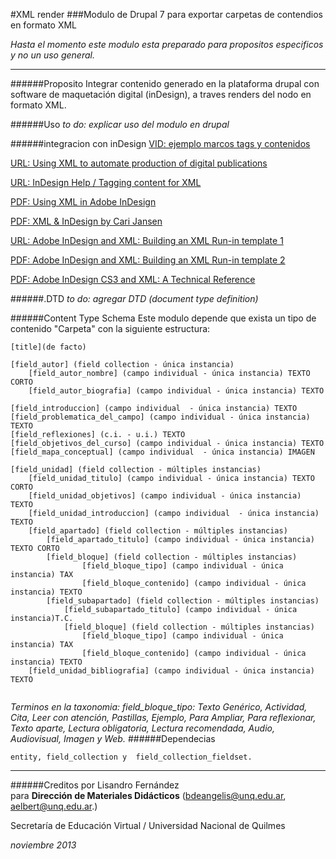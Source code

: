 #XML render
###Modulo de Drupal 7 para exportar carpetas de contendios en formato XML


*Hasta el momento este modulo esta preparado para propositos especificos y no un uso general.*

---

######Proposito
Integrar contenido generado en la plataforma drupal con software de maquetación digital (inDesign), a traves renders del nodo en formato XML.

######Uso
*to do: explicar uso del modulo en drupal*

######integracion con inDesign 
[VID: ejemplo marcos tags y contenidos](https://www.youtube.com/watch?v=aiNvk_PTEFU&list=UU4_MR0dYcWBfqB9lN4fVj9g)

[URL: Using XML to automate production of digital publications](http://www.adobe.com/devnet/digitalpublishingsuite/articles/using-xml-to-automate-production-of-digital-publications.html)

[URL: InDesign Help / Tagging content for XML](http://helpx.adobe.com/indesign/using/tagging-content-xml.html)

[PDF: Using XML in Adobe InDesign](http://xml.coverpages.org/Adobe-UsingXMLwithInDesign.pdf)

[PDF: XML & InDesign by Cari Jansen](http://www.indesignusergroup.com/chapters/brisbane/files/643/Brisbane_Handout.pdf)

[URL: Adobe InDesign and XML: Building an XML Run-in template 1](http://carijansen.com/2011/02/24/xml-indesign-part-1/)

[PDF: Adobe InDesign and XML: Building an XML Run-in template 2](http://carijansen.com/2011/02/25/indesign-xml-part-2/)

[PDF: Adobe InDesign CS3 and XML: A Technical Reference](http://wwwimages.adobe.com/content/dam/Adobe/en/products/indesign/pdfs/indesign_and_xml_technical_reference.pdf)


######.DTD
*to do: agregar DTD (document type definition)*

######Content Type Schema
Este modulo depende que exista un tipo de contenido "Carpeta" con la siguiente estructura:
```
[title](de facto)

[field_autor] (field collection - única instancia) 
	[field_autor_nombre] (campo individual - única instancia) TEXTO CORTO 
	[field_autor_biografia] (campo individual - única instancia) TEXTO 

[field_introduccion] (campo individual  - única instancia) TEXTO
[field_problematica_del_campo] (campo individual - única instancia) TEXTO
[field_reflexiones] (c.i. - u.i.) TEXTO
[field_objetivos_del_curso] (campo individual - única instancia) TEXTO
[field_mapa_conceptual] (campo individual  - única instancia) IMAGEN

[field_unidad] (field collection - múltiples instancias) 
	[field_unidad_titulo] (campo individual - única instancia) TEXTO CORTO
	[field_unidad_objetivos] (campo individual - única instancia) TEXTO
	[field_unidad_introduccion] (campo individual  - única instancia) TEXTO
	[field_apartado] (field collection - múltiples instancias) 
		[field_apartado_titulo] (campo individual - única instancia) TEXTO CORTO
		[field_bloque] (field collection - múltiples instancias) 
				[field_bloque_tipo] (campo individual - única instancia) TAX 
				[field_bloque_contenido] (campo individual - única instancia) TEXTO
		[field_subapartado] (field collection - múltiples instancias) 
			[field_subapartado_titulo] (campo individual - única instancia)T.C.
			[field_bloque] (field collection - múltiples instancias) 
				[field_bloque_tipo] (campo individual - única instancia) TAX 
				[field_bloque_contenido] (campo individual - única instancia) TEXTO
	[field_unidad_bibliografia] (campo individual - única instancia) TEXTO


```
*Terminos en la taxonomia: field_bloque_tipo: 
Texto Genérico, Actividad, Cita, Leer con atención, Pastillas, Ejemplo, Para Ampliar, Para reflexionar, Texto aparte, Lectura obligatoria, Lectura recomendada, Audio, Audiovisual, Imagen y Web.*
######Dependecias
```
entity, field_collection y  field_collection_fieldset.
```


---
######Creditos
por Lisandro Fernández  
para **Dirección de Materiales Didácticos** (bdeangelis@unq.edu.ar, aelbert@unq.edu.ar.)

Secretaría de Educación Virtual / Universidad Nacional de Quilmes   

*noviembre 2013*  
